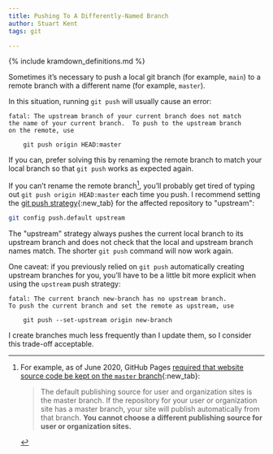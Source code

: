 ```yaml
---
title: Pushing To A Differently-Named Branch
author: Stuart Kent
tags: git

---
```


{% include kramdown_definitions.md %}

Sometimes it’s necessary to push a local git branch (for example, `main`) to a remote branch with a different name (for example, `master`).

In this situation, running `git push` will usually cause an error:

```text
fatal: The upstream branch of your current branch does not match
the name of your current branch.  To push to the upstream branch
on the remote, use

    git push origin HEAD:master
```

If you can, prefer solving this by renaming the remote branch to match your local branch so that `git push` works as expected again.

If you can’t rename the remote branch[^1], you’ll probably get tired of typing out `git push origin HEAD:master` each time you push. I recommend setting the [git push strategy](https://git-scm.com/docs/git-config#Documentation/git-config.txt-pushdefault){:new_tab} for the affected repository to "upstream":

```bash
git config push.default upstream
```

The "upstream" strategy always pushes the current local branch to its upstream branch and does not check that the local and upstream branch names match. The shorter `git push` command will now work again.

One caveat: if you previously relied on `git push` automatically creating upstream branches for you, you’ll have to be a little bit more explicit when using the `upstream` push strategy:

```text
fatal: The current branch new-branch has no upstream branch.
To push the current branch and set the remote as upstream, use

    git push --set-upstream origin new-branch
```

I create branches much less frequently than I update them, so I consider this trade-off acceptable.

[^1]: For example, as of June 2020, GitHub Pages [required that website source code be kept on the `master` branch](https://web.archive.org/web/20200615013912/https://help.github.com/en/github/working-with-github-pages/about-github-pages#publishing-sources-for-github-pages-sites){:new_tab}:
    > The default publishing source for user and organization sites is the master branch. If the repository for your user or organization site has a master branch, your site will publish automatically from that branch. **You cannot choose a different publishing source for user or organization sites.**

